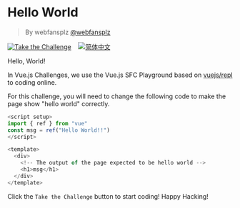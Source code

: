 <!--info-header-start--><h1>Hello World</h1><blockquote><p>By webfansplz <a href="https://github.com/webfansplz" target="_blank">@webfansplz</a></p></blockquote><p><a href="https://sfc.vuejs.org/#eyJBcHAudnVlIjoiPHNjcmlwdCBzZXR1cD5cbmltcG9ydCB7IHJlZiB9IGZyb20gXCJ2dWVcIlxuY29uc3QgbXNnID0gcmVmKFwiSGVsbG8gV29ybGQhIVwiKVxuPC9zY3JpcHQ+XG5cbjx0ZW1wbGF0ZT5cbiAgPGRpdj5cbiAgICA8aDE+bXNnPC9oMT5cbiAgPC9kaXY+XG48L3RlbXBsYXRlPlxuIn0=" target="_blank"><img src="https://img.shields.io/badge/-Take%20the%20Challenge-213547?logo=vue.js&logoColor=42b883" alt="Take the Challenge"/></a> &nbsp;&nbsp;&nbsp;<a href="./README.zh-CN.md" target="_blank"><img src="https://img.shields.io/badge/-%E7%AE%80%E4%BD%93%E4%B8%AD%E6%96%87-gray" alt="简体中文"/></a> </p><!--info-header-end-->

Hello, World!

In Vue.js Challenges, we use the Vue.js SFC Playground based on [vuejs/repl](https://github.com/vuejs/repl) to coding online.

For this challenge, you will need to change the following code to make the page show "hello world" correctly.

```ts
<script setup>
import { ref } from "vue"
const msg = ref("Hello World!!")
</script>

<template>
  <div>
    <!-- The output of the page expected to be hello world -->
    <h1>msg</h1>
  </div>
</template>

```

Click the `Take the Challenge` button to start coding! Happy Hacking!
